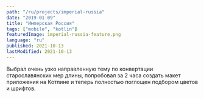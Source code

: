 ```yaml
---
path: "/ru/projects/imperial-russia"
date: "2019-01-09"
title: "Имперская Россия"
tags: ["mobile", "kotlin"]
featuredImage: imperial-russia-feature.png
language: "ru"
published: 2021-10-13
lastModified: 2021-10-13
---
```


Выбрал очень узко направленную тему по конвертации старославянских мер длины, попробовал за 2 часа создать макет приложения на Котлине и теперь полностью поглощен подбором цветов и шрифтов.